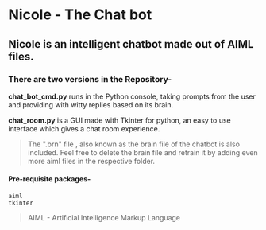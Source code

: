# Nicole - The Chat bot

## Nicole is an intelligent chatbot made out of AIML files.

### There are two versions in the Repository-

**chat_bot_cmd.py** runs in the Python console, taking prompts from the user and providing with witty replies based on its brain.

**chat_room.py** is a GUI made with Tkinter for python, an easy to use interface which gives a chat room experience.
	
> The ".brn" file , also known as the brain file of the chatbot is also included. Feel free to delete the brain file and retrain it by adding even more aiml files in the respective folder. 


#### Pre-requisite packages-
```
aiml
tkinter
```
	
> AIML - Artificial Intelligence Markup Language
